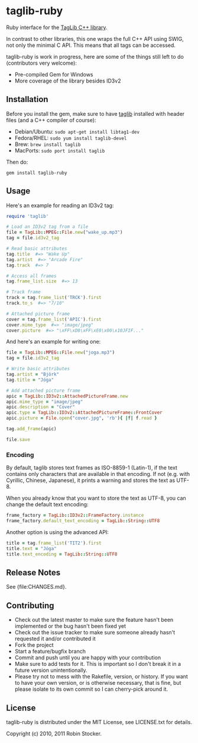 taglib-ruby
===========

Ruby interface for the [TagLib C++ library][taglib].

In contrast to other libraries, this one wraps the full C++ API using
SWIG, not only the minimal C API. This means that all tags can be
accessed.

taglib-ruby is work in progress, here are some of the things still left
to do (contributors very welcome):

* Pre-compiled Gem for Windows
* More coverage of the library besides ID3v2

Installation
------------

Before you install the gem, make sure to have [taglib][taglib] installed
with header files (and a C++ compiler of course):

* Debian/Ubuntu: `sudo apt-get install libtag1-dev`
* Fedora/RHEL: `sudo yum install taglib-devel`
* Brew: `brew install taglib`
* MacPorts: `sudo port install taglib`

Then do:

    gem install taglib-ruby

Usage
-----

Here's an example for reading an ID3v2 tag:

```ruby
require 'taglib'

# Load an ID3v2 tag from a file
file = TagLib::MPEG::File.new("wake_up.mp3")
tag = file.id3v2_tag

# Read basic attributes
tag.title  #=> "Wake Up"
tag.artist  #=> "Arcade Fire"
tag.track  #=> 7

# Access all frames
tag.frame_list.size  #=> 13

# Track frame
track = tag.frame_list('TRCK').first
track.to_s  #=> "7/10"

# Attached picture frame
cover = tag.frame_list('APIC').first
cover.mime_type  #=> "image/jpeg"
cover.picture  #=> "\xFF\xD8\xFF\xE0\x00\x10JFIF..."
```

And here's an example for writing one:

```ruby
file = TagLib::MPEG::File.new("joga.mp3")
tag = file.id3v2_tag

# Write basic attributes
tag.artist = "Björk"
tag.title = "Jóga"

# Add attached picture frame
apic = TagLib::ID3v2::AttachedPictureFrame.new
apic.mime_type = "image/jpeg"
apic.description = "Cover"
apic.type = TagLib::ID3v2::AttachedPictureFrame::FrontCover
apic.picture = File.open("cover.jpg", 'rb'){ |f| f.read }

tag.add_frame(apic)

file.save
```

### Encoding

By default, taglib stores text frames as ISO-8859-1 (Latin-1), if the
text contains only characters that are available in that encoding. If
not (e.g. with Cyrillic, Chinese, Japanese), it prints a warning and
stores the text as UTF-8.

When you already know that you want to store the text as UTF-8, you can
change the default text encoding:

```ruby
frame_factory = TagLib::ID3v2::FrameFactory.instance
frame_factory.default_text_encoding = TagLib::String::UTF8
```

Another option is using the advanced API:

```ruby
title = tag.frame_list('TIT2').first
title.text = "Jóga"
title.text_encoding = TagLib::String::UTF8
```

Release Notes
-------------

See {file:CHANGES.md}.

Contributing
------------

* Check out the latest master to make sure the feature hasn't been
  implemented or the bug hasn't been fixed yet
* Check out the issue tracker to make sure someone already hasn't
  requested it and/or contributed it
* Fork the project
* Start a feature/bugfix branch
* Commit and push until you are happy with your contribution
* Make sure to add tests for it. This is important so I don't break it
  in a future version unintentionally.
* Please try not to mess with the Rakefile, version, or history. If you
  want to have your own version, or is otherwise necessary, that is
  fine, but please isolate to its own commit so I can cherry-pick around
  it.

License
-------

taglib-ruby is distributed under the MIT License,
see LICENSE.txt for details.

Copyright (c) 2010, 2011 Robin Stocker.

[taglib]: http://developer.kde.org/~wheeler/taglib.html
